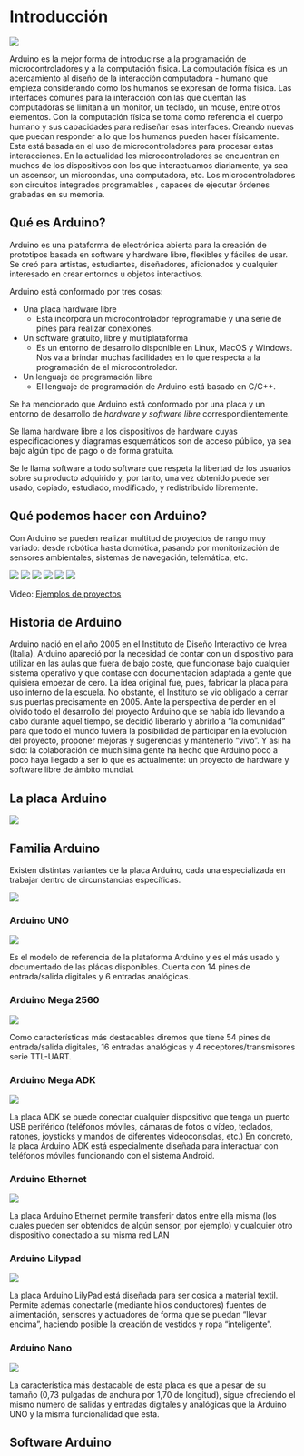 # Introducción
![](img/logoArduinoB.png)


Arduino es la mejor forma de introducirse a la programación de microcontroladores y a la computación física.
La computación física es un acercamiento al diseño de la interacción computadora - humano que empieza considerando como los humanos se expresan de forma física.
Las interfaces comunes para la interacción con las que cuentan las computadoras se limitan a un monitor, un teclado, un mouse, entre otros elementos. Con la computación física se toma como referencia el cuerpo humano y sus capacidades para rediseñar esas interfaces. Creando nuevas que puedan responder a lo que los humanos pueden hacer físicamente. Esta está basada en el uso de microcontroladores para procesar estas interacciones.
En la actualidad los microcontroladores se encuentran en muchos de los dispositivos con los que interactuamos diariamente, ya sea un ascensor, un microondas, una computadora, etc.
Los microcontroladores son circuitos integrados programables , capaces de ejecutar órdenes grabadas en su memoria.


## Qué es Arduino?
Arduino es una plataforma de electrónica abierta para la creación de prototipos basada en software y hardware libre, flexibles y fáciles de usar. Se creó para artistas,  estudiantes, diseñadores, aficionados y cualquier interesado en crear entornos u objetos interactivos. 

Arduino está conformado por tres cosas:
* Una placa hardware libre
    *  Esta incorpora un microcontrolador reprogramable y una serie de pines para realizar conexiones.
* Un software gratuito, libre y multiplataforma
    * Es un entorno de desarrollo disponible en Linux, MacOS y Windows. Nos va a brindar muchas facilidades en lo que respecta a la programación de el microcontrolador.
* Un lenguaje de programación libre
    * El lenguaje de programación de Arduino está basado en C/C++.

Se ha mencionado que Arduino está conformado por una placa y un entorno de desarrollo de *hardware y software libre* correspondientemente.

Se llama hardware libre a los dispositivos de hardware cuyas especificaciones y diagramas esquemáticos son de acceso público, ya sea bajo algún tipo de pago o de forma gratuita.

Se le llama software a todo software que respeta la libertad de los usuarios sobre su producto adquirido y, por tanto, una vez obtenido puede ser usado, copiado, estudiado, modificado, y redistribuido libremente.

## Qué podemos hacer con Arduino?
Con Arduino se pueden realizar multitud de proyectos de rango muy variado: desde robótica hasta domótica, pasando por monitorización de sensores ambientales, sistemas de navegación, telemática, etc.


![](img/dron.jpg)
![](img/medidor.jpg)
![](img/brazo.jpg)
![](img/coche.jpg)
![](img/seguridad.jpg)
![](img/camara.jpg)

Video:
[Ejemplos de proyectos](https://www.youtube.com/watch?v=0XTcJ5-0u00)

## Historia de Arduino
Arduino nació en el año 2005 en el Instituto de Diseño Interactivo de Ivrea
(Italia). Arduino apareció por la necesidad de contar con un dispositivo para utilizar
en las aulas que fuera de bajo coste, que funcionase bajo cualquier sistema operativo
y que contase con documentación adaptada a gente que quisiera empezar de cero.
La idea original fue, pues, fabricar la placa para uso interno de la escuela. No obstante, el Instituto se vio obligado a cerrar sus puertas precisamente en
2005. Ante la perspectiva de perder en el olvido todo el desarrollo del proyecto
Arduino que se había ido llevando a cabo durante aquel tiempo, se decidió liberarlo y
abrirlo a “la comunidad” para que todo el mundo tuviera la posibilidad de participar
en la evolución del proyecto, proponer mejoras y sugerencias y mantenerlo “vivo”. Y
así ha sido: la colaboración de muchísima gente ha hecho que Arduino poco a poco
haya llegado a ser lo que es actualmente: un proyecto de hardware y software libre
de ámbito mundial. 
## La placa Arduino
![](img/placaArduino.jpg)
## Familia Arduino
Existen distintas variantes de la placa Arduino, cada una especializada en trabajar dentro de circunstancias específicas.


![](img/famArduino.jpg)

### Arduino UNO
![](img/arduinoUno.jpg)


Es el modelo de referencia de la plataforma Arduino y es el más usado y documentado de las plácas disponibles.
Cuenta con 14 pines de entrada/salida digitales y 6 entradas analógicas.
### Arduino Mega 2560
![](img/arduinoMega.jpg)


Como características más
destacables diremos que tiene 54 pines de entrada/salida digitales, 16 entradas analógicas y 4
receptores/transmisores serie TTL-UART.
### Arduino Mega ADK
![](img/arduinoADK.jpg)


La placa ADK se puede conectar cualquier dispositivo que tenga un
puerto USB periférico (teléfonos móviles, cámaras de fotos o vídeo, teclados,
ratones, joysticks y mandos de diferentes videoconsolas, etc.)
En concreto, la placa Arduino ADK está especialmente diseñada para
interactuar con teléfonos móviles funcionando con el sistema Android. 
### Arduino Ethernet
![](img/arduinoEthernet.jpg)


La placa Arduino Ethernet permite transferir datos entre ella misma
(los cuales pueden ser obtenidos de algún sensor, por ejemplo) y cualquier otro
dispositivo conectado a su misma red LAN
### Arduino Lilypad
![](img/arduinoLilypaf.jpg)


La placa Arduino LilyPad está diseñada para ser cosida a material textil.
Permite además conectarle (mediante hilos conductores) fuentes de alimentación,
sensores y actuadores de forma que se puedan “llevar encima”, haciendo posible la
creación de vestidos y ropa “inteligente”. 
### Arduino Nano
![](img/arduinoNano.jpg)


La característica más destacable de esta placa es que a pesar de su tamaño
(0,73 pulgadas de anchura por 1,70 de longitud), sigue ofreciendo el mismo número de salidas y entradas digitales y analógicas que la Arduino UNO y la misma
funcionalidad que esta.

## Software Arduino
